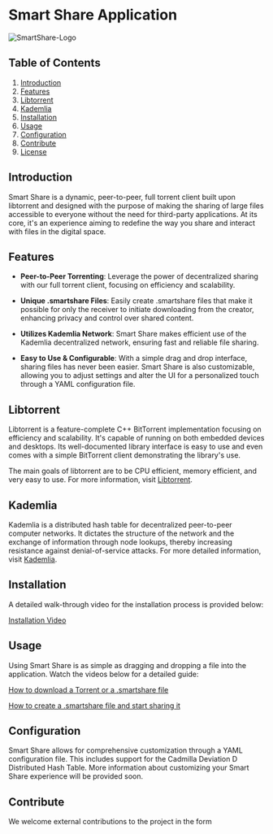 # Smart Share Application 

![SmartShare-Logo](https://user-images.githubusercontent.com/74312168/120508419-fcac7180-c3c7-11eb-9c04-24f5f425b500.png)

## Table of Contents
1. [Introduction](#introduction)
2. [Features](#features)
3. [Libtorrent](#libtorrent)
4. [Kademlia](#kademlia)
5. [Installation](#installation)
6. [Usage](#usage)
7. [Configuration](#configuration)
8. [Contribute](#contribute)
9. [License](#license)

## Introduction

Smart Share is a dynamic, peer-to-peer, full torrent client built upon libtorrent and designed with the purpose of making the sharing of large files accessible to everyone without the need for third-party applications. At its core, it's an experience aiming to redefine the way you share and interact with files in the digital space.

## Features

- **Peer-to-Peer Torrenting**: Leverage the power of decentralized sharing with our full torrent client, focusing on efficiency and scalability.

- **Unique .smartshare Files**: Easily create .smartshare files that make it possible for only the receiver to initiate downloading from the creator, enhancing privacy and control over shared content.

- **Utilizes Kademlia Network**: Smart Share makes efficient use of the Kademlia decentralized network, ensuring fast and reliable file sharing.

- **Easy to Use & Configurable**: With a simple drag and drop interface, sharing files has never been easier. Smart Share is also customizable, allowing you to adjust settings and alter the UI for a personalized touch through a YAML configuration file.

## Libtorrent 

Libtorrent is a feature-complete C++ BitTorrent implementation focusing on efficiency and scalability. It's capable of running on both embedded devices and desktops. Its well-documented library interface is easy to use and even comes with a simple BitTorrent client demonstrating the library's use.

The main goals of libtorrent are to be CPU efficient, memory efficient, and very easy to use. For more information, visit [Libtorrent](https://www.libtorrent.org/).

## Kademlia 

Kademlia is a distributed hash table for decentralized peer-to-peer computer networks. It dictates the structure of the network and the exchange of information through node lookups, thereby increasing resistance against denial-of-service attacks. For more detailed information, visit [Kademlia](https://en.wikipedia.org/wiki/Kademlia).

## Installation

A detailed walk-through video for the installation process is provided below:

[Installation Video](https://user-images.githubusercontent.com/74312168/120505780-97578100-c3c5-11eb-93fa-16a7178787fe.mp4)

## Usage

Using Smart Share is as simple as dragging and dropping a file into the application. Watch the videos below for a detailed guide:

[How to download a Torrent or a .smartshare file](https://user-images.githubusercontent.com/74312168/120506053-dbe31c80-c3c5-11eb-98f5-78fb24e656d3.mp4)

[How to create a .smartshare file and start sharing it](https://user-images.githubusercontent.com/74312168/120506676-72174280-c3c6-11eb-9ef0-a9a964515a99.mp4)

## Configuration

Smart Share allows for comprehensive customization through a YAML configuration file. This includes support for the Cadmilla Deviation D Distributed Hash Table. More information about customizing your Smart Share experience will be provided soon.

## Contribute

We welcome external contributions to the project in the form






